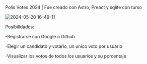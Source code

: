 Polis Votes 2024 | Fue creado con Astro, Preact y sqlite con turso


![2024-05-20 16-49-11](https://github.com/MaxZc7/Polis-Votes-2024/assets/125506170/9163e68c-f36f-45cb-bb22-c14631966b09)


Posibilidades:

-Registrarse con Google o Github

-Elegir un candidato y votarlo, un unico voto por usuario

-Visualizar los votos de todos los usuarios y su porcentaje

